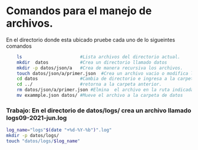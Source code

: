 # Comandos para el manejo de archivos.

En el directorio donde esta ubicado pruebe cada uno de lo sigueintes comandos

```bash
    ls                      #Lista archivos del directorio actual.
    mkdir  datos            #Crea un directorio llamado datos
    mkdir -p datos/json/a   #Crea de manera recursiva los archivos.
    touch datos/json/a/primer.json  #Crea un archivo vacio o modifica la fecha de creación.
    cd datos                #Cambia de directorio e ingresa a la carpeta datos.
    cd ../                  #retorna a la carpeta anterior.
    rm datos/json/a/primer.json #Elmina  el archivo en la ruta indicada.
    mv exammple.json datos/ #Mueve el archivo a la carpeta de datos
```
### **Trabajo**: En el directorio de datos/logs/ crea un archivo llamado   logs09-2021-jun.log

```bash
log_name="logs"$(date "+%d-%Y-%b")".log"
mkdir -p datos/logs/
touch "datos/logs/$log_name"
```
